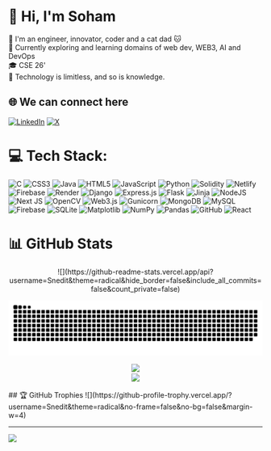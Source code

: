 # 💫 Hi, I'm Soham
 🔭 I'm an engineer, innovator, coder and a cat dad 🐱</br> 🌱 Currently exploring and learning domains of web dev, WEB3, AI and DevOps </br> 🎓 CSE 26'</br> 🌼 Technology is limitless, and so is knowledge. </br>


## 🌐 We can connect here
[![LinkedIn](https://img.shields.io/badge/LinkedIn-%230077B5.svg?logo=linkedin&logoColor=white)](https://linkedin.com/in/soham-de-b5bb2b25b/) [![X](https://img.shields.io/badge/X-black.svg?logo=X&logoColor=white)](https://x.com/@TheSnedit) 

# 💻 Tech Stack:
![C](https://img.shields.io/badge/c-%2300599C.svg?style=for-the-badge&logo=c&logoColor=white) ![CSS3](https://img.shields.io/badge/css3-%231572B6.svg?style=for-the-badge&logo=css3&logoColor=white) ![Java](https://img.shields.io/badge/java-%23ED8B00.svg?style=for-the-badge&logo=openjdk&logoColor=white) ![HTML5](https://img.shields.io/badge/html5-%23E34F26.svg?style=for-the-badge&logo=html5&logoColor=white) ![JavaScript](https://img.shields.io/badge/javascript-%23323330.svg?style=for-the-badge&logo=javascript&logoColor=%23F7DF1E) ![Python](https://img.shields.io/badge/python-3670A0?style=for-the-badge&logo=python&logoColor=ffdd54) ![Solidity](https://img.shields.io/badge/Solidity-%23363636.svg?style=for-the-badge&logo=solidity&logoColor=white) ![Netlify](https://img.shields.io/badge/netlify-%23000000.svg?style=for-the-badge&logo=netlify&logoColor=#00C7B7) ![Firebase](https://img.shields.io/badge/firebase-%23039BE5.svg?style=for-the-badge&logo=firebase) ![Render](https://img.shields.io/badge/Render-%46E3B7.svg?style=for-the-badge&logo=render&logoColor=white) ![Django](https://img.shields.io/badge/django-%23092E20.svg?style=for-the-badge&logo=django&logoColor=white) ![Express.js](https://img.shields.io/badge/express.js-%23404d59.svg?style=for-the-badge&logo=express&logoColor=%2361DAFB) ![Flask](https://img.shields.io/badge/flask-%23000.svg?style=for-the-badge&logo=flask&logoColor=white) ![Jinja](https://img.shields.io/badge/jinja-white.svg?style=for-the-badge&logo=jinja&logoColor=black) ![NodeJS](https://img.shields.io/badge/node.js-6DA55F?style=for-the-badge&logo=node.js&logoColor=white) ![Next JS](https://img.shields.io/badge/Next-black?style=for-the-badge&logo=next.js&logoColor=white) ![OpenCV](https://img.shields.io/badge/opencv-%23white.svg?style=for-the-badge&logo=opencv&logoColor=white) ![Web3.js](https://img.shields.io/badge/web3.js-F16822?style=for-the-badge&logo=web3.js&logoColor=white) ![Gunicorn](https://img.shields.io/badge/gunicorn-%298729.svg?style=for-the-badge&logo=gunicorn&logoColor=white) ![MongoDB](https://img.shields.io/badge/MongoDB-%234ea94b.svg?style=for-the-badge&logo=mongodb&logoColor=white) ![MySQL](https://img.shields.io/badge/mysql-4479A1.svg?style=for-the-badge&logo=mysql&logoColor=white) ![Firebase](https://img.shields.io/badge/firebase-a08021?style=for-the-badge&logo=firebase&logoColor=ffcd34) ![SQLite](https://img.shields.io/badge/sqlite-%2307405e.svg?style=for-the-badge&logo=sqlite&logoColor=white) ![Matplotlib](https://img.shields.io/badge/Matplotlib-%23ffffff.svg?style=for-the-badge&logo=Matplotlib&logoColor=black) ![NumPy](https://img.shields.io/badge/numpy-%23013243.svg?style=for-the-badge&logo=numpy&logoColor=white) ![Pandas](https://img.shields.io/badge/pandas-%23150458.svg?style=for-the-badge&logo=pandas&logoColor=white) ![GitHub](https://img.shields.io/badge/github-%23121011.svg?style=for-the-badge&logo=github&logoColor=white) ![React](https://img.shields.io/badge/react-%2320232a.svg?style=for-the-badge&logo=react&logoColor=%2361DAFB)
# 📊 GitHub Stats
<center>
![](https://github-readme-stats.vercel.app/api?username=Snedit&theme=radical&hide_border=false&include_all_commits=false&count_private=false)<br/>



![snake gif](https://github.com/Snedit/Snedit/blob/output/github-contribution-grid-snake-dark.svg)



![](https://github-readme-streak-stats.herokuapp.com/?user=Snedit&theme=radical&hide_border=false)<br/>
![](https://github-readme-stats.vercel.app/api/top-langs/?username=Snedit&theme=radical&hide_border=false&include_all_commits=false&count_private=false&layout=compact)

</center>
## 🏆 GitHub Trophies
![](https://github-profile-trophy.vercel.app/?username=Snedit&theme=radical&no-frame=false&no-bg=false&margin-w=4)

---
[![](https://visitcount.itsvg.in/api?id=Snedit&icon=0&color=0)](https://visitcount.itsvg.in)

<!-- Proudly created with GPRM ( https://gprm.itsvg.in ) -->
